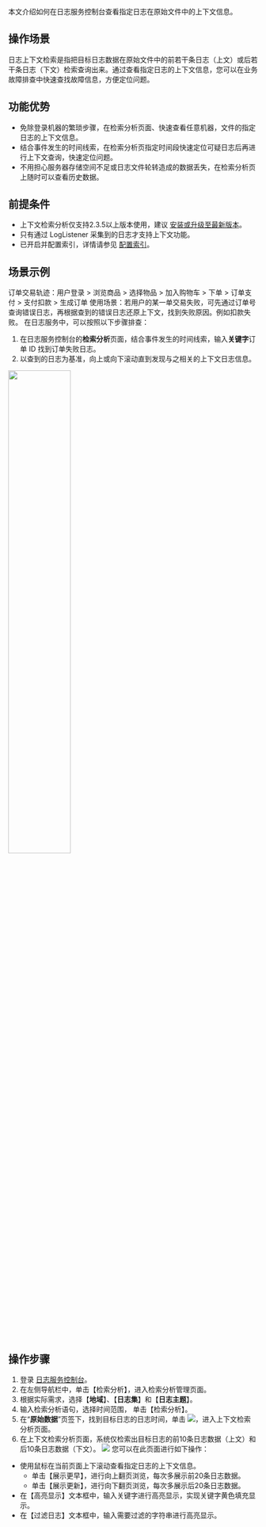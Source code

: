 
本文介绍如何在日志服务控制台查看指定日志在原始文件中的上下文信息。

## 操作场景

日志上下文检索是指把目标日志数据在原始文件中的前若干条日志（上文）或后若干条日志（下文）检索查询出来。通过查看指定日志的上下文信息，您可以在业务故障排查中快速查找故障信息，方便定位问题。

## 功能优势

- 免除登录机器的繁琐步骤，在检索分析页面、快速查看任意机器，文件的指定日志的上下文信息。
- 结合事件发生的时间线索，在检索分析页指定时间段快速定位可疑日志后再进行上下文查询，快速定位问题。
- 不用担心服务器存储空间不足或日志文件轮转造成的数据丢失，在检索分析页上随时可以查看历史数据。


## 前提条件

- 上下文检索分析仅支持2.3.5以上版本使用，建议 [安装或升级至最新版本](https://cloud.tencent.com/document/product/614/17414)。
- 只有通过 LogListener 采集到的日志才支持上下文功能。
- 已开启并配置索引，详情请参见 [配置索引](https://cloud.tencent.com/document/product/614/50922)。

## 场景示例

订单交易轨迹：用户登录 > 浏览商品 > 选择物品 > 加入购物车 > 下单 > 订单支付 > 支付扣款 > 生成订单
使用场景：若用户的某一单交易失败，可先通过订单号查询错误日志，再根据查到的错误日志还原上下文，找到失败原因。例如扣款失败。
在日志服务中，可以按照以下步骤排查：
1. 在日志服务控制台的**检索分析**页面，结合事件发生的时间线索，输入**关键字**订单 ID 找到订单失败日志。
2. 以查到的日志为基准，向上或向下滚动直到发现与之相关的上下文日志信息。

<img src="https://main.qcloudimg.com/raw/eddd422f920b3b67e4f2df2b2dd5a29f.svg" style="width: 50%"/>


## 操作步骤

1. 登录 [日志服务控制台](https://console.cloud.tencent.com/cls)。
2. 在左侧导航栏中，单击【检索分析】，进入检索分析管理页面。
3. 根据实际需求，选择【**地域**】、【**日志集**】和【**日志主题**】。
4. 输入检索分析语句，选择时间范围， 单击【检索分析】。
5. 在“**原始数据**”页签下，找到目标日志的日志时间，单击 <img src="https://main.qcloudimg.com/raw/1327fb192ece11abdf3a130feaa4e78a.png"></img>，进入上下文检索分析页面。
6. 在上下文检索分析页面，系统仅检索出目标日志的前10条日志数据（上文）和后10条日志数据（下文）。
![](https://main.qcloudimg.com/raw/4d1913d3bc2f9fb0124bcf69eeb9a86f.png)
您可以在此页面进行如下操作：
 - 使用鼠标在当前页面上下滚动查看指定日志的上下文信息。
    - 单击【展示更早】，进行向上翻页浏览，每次多展示前20条日志数据。
    - 单击【展示更新】，进行向下翻页浏览，每次多展示后20条日志数据。
 - 在【高亮显示】文本框中，输入关键字进行高亮显示，实现关键字黄色填充显示。
 - 在【过滤日志】文本框中，输入需要过滤的字符串进行高亮显示。



